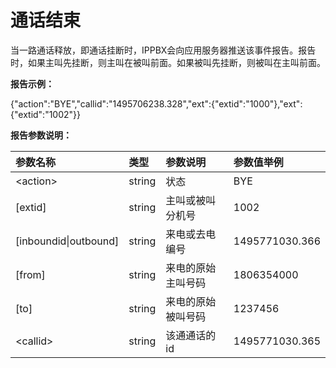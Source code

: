# 通话结束

当一路通话释放，即通话挂断时，IPPBX会向应用服务器推送该事件报告。报告时，如果主叫先挂断，则主叫在被叫前面。如果被叫先挂断，则被叫在主叫前面。

**报告示例：**

{"action":"BYE","callid":"1495706238.328","ext":{"extid":"1000"},"ext":{"extid":"1002"}}

**报告参数说明：**

| 参数名称 | 类型 | 参数说明 | 参数值举例 |
| :--- | :--- | :--- | :--- |
| &lt;action&gt; | string | 状态 | BYE |
| \[extid\] | string | 主叫或被叫分机号 | 1002 |
| \[inboundid\|outbound\] | string | 来电或去电编号 | 1495771030.366 |
| \[from\] | string | 来电的原始主叫号码 | 1806354000 |
| \[to\] | string | 来电的原始被叫号码 | 1237456 |
| &lt;callid&gt; | string | 该通通话的id | 1495771030.365 |



